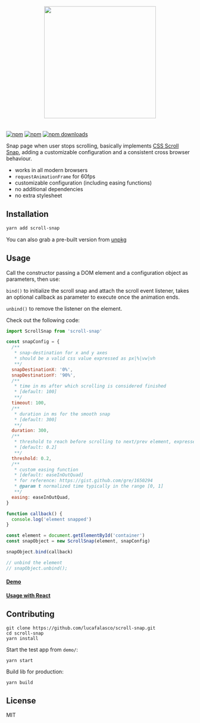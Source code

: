 <p align="center">
  <img src="https://raw.githubusercontent.com/lucafalasco/scroll-snap/master/logo.svg?sanitize=true" width="300px" style="margin: 20px;"/>
</p

[![npm](https://img.shields.io/badge/npm-scroll--snap-red.svg?style=for-the-badge&logo=npm)](https://www.npmjs.com/package/scroll-snap)
[![npm](https://img.shields.io/npm/v/scroll-snap.svg?style=for-the-badge&label)](https://www.npmjs.com/scroll-snap)
[![npm downloads](https://img.shields.io/npm/dm/scroll-snap.svg?style=for-the-badge)](https://www.npmjs.com/package/scroll-snap)

Snap page when user stops scrolling, basically implements [CSS Scroll Snap](https://developer.mozilla.org/en-US/docs/Web/CSS/CSS_Scroll_Snap), adding a customizable configuration and a consistent cross browser behaviour.

- works in all modern browsers
- `requestAnimationFrame` for 60fps
- customizable configuration (including easing functions)
- no additional dependencies
- no extra stylesheet

## Installation

```sh
yarn add scroll-snap
```

You can also grab a pre-built version from [unpkg](https://unpkg.com/scroll-snap/dist/index.js)

## Usage

Call the constructor passing a DOM element and a configuration object as parameters, then use:

`bind()` to initialize the scroll snap and attach the scroll event listener, takes an optional callback as parameter to execute once the animation ends.

`unbind()` to remove the listener on the element.

Check out the following code:

```js
import ScrollSnap from 'scroll-snap'

const snapConfig = {
  /**
   * snap-destination for x and y axes
   * should be a valid css value expressed as px|%|vw|vh
   **/
  snapDestinationX: '0%',
  snapDestinationY: '90%',
  /**
   * time in ms after which scrolling is considered finished
   * [default: 100]
   **/
  timeout: 100,
  /**
   * duration in ms for the smooth snap
   * [default: 300]
   **/
  duration: 300,
  /**
   * threshold to reach before scrolling to next/prev element, expressed as a percentage in the range [0, 1]
   * [default: 0.2]
   **/
  threshold: 0.2,
  /**
   * custom easing function
   * [default: easeInOutQuad]
   * for reference: https://gist.github.com/gre/1650294
   * @param t normalized time typically in the range [0, 1]
   **/
  easing: easeInOutQuad,
}

function callback() {
  console.log('element snapped')
}

const element = document.getElementById('container')
const snapObject = new ScrollSnap(element, snapConfig)

snapObject.bind(callback)

// unbind the element
// snapObject.unbind();
```

#### [Demo](https://lucafalasco.github.io/scroll-snap/)

#### [Usage with React](https://codesandbox.io/s/n2ynjj8lj?autoresize=1&hidenavigation=1)

## Contributing

```
git clone https://github.com/lucafalasco/scroll-snap.git
cd scroll-snap
yarn install
```

Start the test app from `demo/`:

```
yarn start
```

Build lib for production:

```
yarn build
```

## License

MIT
